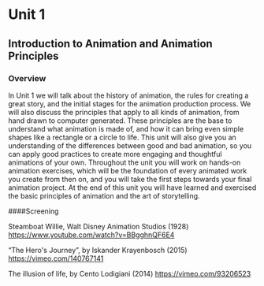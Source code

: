 # Unit 1

## Introduction to Animation and Animation Principles

### Overview

In Unit 1 we will talk about the history of animation, the rules for creating a great story, and the initial stages for the animation production process. We will also discuss the principles that apply to all kinds of animation, from hand drawn to computer generated. These principles are the base to understand what animation is made of, and how it can bring even simple shapes like a rectangle or a circle to life. This unit will also give you an understanding of the differences between good and bad animation, so you can apply good practices to create more engaging and thoughtful animations of your own. Throughout the unit you will work on hands-on animation exercises, which will be the foundation of every animated work you create from then on, and you will take the first steps towards your final animation project. At the end of this unit you will have learned and exercised the basic principles of animation and the art of storytelling.

####Screening

Steamboat Willie, Walt Disney Animation Studios (1928)
https://www.youtube.com/watch?v=BBgghnQF6E4

“The Hero's Journey”, by Iskander Krayenbosch (2015)
https://vimeo.com/140767141

The illusion of life, by Cento Lodigiani (2014)
https://vimeo.com/93206523
